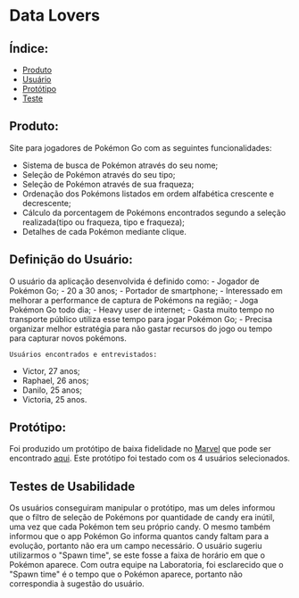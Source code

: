 # Data Lovers

## Índice: 

* [Produto](#produto)
* [Usuário](#definição-do-usuário)
* [Protótipo](#protótipo)
* [Teste](#testes-de-usabilidade)

## Produto: 
Site para jogadores de Pokémon Go com as seguintes funcionalidades: 
* Sistema de busca de Pokémon através do seu nome;
* Seleção de Pokémon através do seu tipo;
* Seleção de Pokémon através de sua fraqueza;
* Ordenação dos Pokémons listados em ordem alfabética crescente e decrescente;
* Cálculo da porcentagem de Pokémons encontrados segundo a seleção realizada(tipo ou fraqueza, tipo e fraqueza);
* Detalhes de cada Pokémon mediante clique. 

## Definição do Usuário:
O usuário da aplicação desenvolvida é definido como:
    - Jogador de Pokémon Go;
    - 20 a 30 anos;
    - Portador de smartphone;
    - Interessado em melhorar a performance de captura de Pokémons na região;
    - Joga Pokémon Go todo dia;
    - Heavy user de internet;
    - Gasta muito tempo no transporte público utiliza esse tempo para jogar Pokémon Go;
    - Precisa organizar melhor estratégia para não gastar recursos do jogo ou tempo para capturar novos pokémons.

    Usuários encontrados e entrevistados: 
* Victor, 27 anos;
* Raphael, 26 anos; 
* Danilo, 25 anos;
* Victoria, 25 anos.

## Protótipo: 
Foi produzido um protótipo de baixa fidelidade no [Marvel](https://marvelapp.com/) que pode ser encontrado [aqui](https://marvelapp.com/5bad095/).
Este protótipo foi testado com os 4 usuários selecionados.

## Testes de Usabilidade
Os usuários conseguiram manipular o protótipo, mas um deles informou que o filtro de seleção de Pokémons por quantidade de candy era inútil, uma vez que cada Pokémon tem seu próprio candy. O mesmo também informou que o app Pokémon Go informa quantos candy faltam para a evolução, portanto não era um campo necessário. O usuário sugeriu utilizarmos o "Spawn time", se este fosse a faixa de horário em que o Pokémon aparece. 
Com outra equipe na Laboratoria, foi esclarecido que o "Spawn time" é o tempo que o Pokémon aparece, portanto não correspondia à sugestão do usuário.